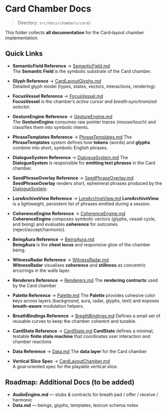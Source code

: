 # Card Chamber Docs

> Directory: `src/docs/chambers/card/`

This folder collects **all documentation** for the Card‑layout chamber implementation.

## Quick Links

- **SemanticField Reference** → [SemanticField.md](./SemanticField.md)  
  The **Semantic Field** is the symbolic substrate of the Card chamber.

- **Glyph Reference** → [CardLayoutGlyphs.md](./CardLayoutGlyphs.md)  
  Detailed glyph model (types, states, vectors, interactions, rendering).

- **FocusVessel Reference** → [FocusVessel.md](./FocusVessel.md)  
  **FocusVessel** is the chamber’s *active cursor* and *breath‑synchronized selector*.

- **GestureEngine Reference** → [GestureEngine.md](./GestureEngine.md)  
  The **GestureEngine** consumes raw pointer traces (mouse/touch) and classifies them into symbolic intents.

- **PhraseTemplates Reference** → [PhraseTemplates.md](./PhraseTemplates.md)
  The **PhraseTemplates** system defines how **tokens** (words) and **glyphs** combine into short, symbolic English phrases.

- **DialogueSystem Reference** → [DialogueSystem.md](./DialogueSystem.md)
  The **DialogueSystem** is responsible for **emitting text phrases** in the Card chamber.

- **SeedPhraseOverlay Reference** → [SeedPhraseOverlay.md](./SeedPhraseOverlay.md)
  **SeedPhraseOverlay** renders short, ephemeral phrases produced by the [DialogueSystem](./DialogueSystem.md).

- **LoreArchiveView Reference** → [LoreArchiveView.md](./LoreArchiveView.md)
  **LoreArchiveView** is a lightweight, persistent list of phrases emitted during a session.
  
- **CoherenceEngine Reference** → [CoherenceEngine.md](./CoherenceEngine.md)  
  **CoherenceEngine** composes symbolic vectors (glyphs, vessel cycle, and being) and evaluates **coherence** for outcomes (reject/accept/harmonic).

- **BeingAura Reference** → [BeingAura.md](./BeingAura.md)  
  **BeingAura** is the **chest locus** and responsive glow of the chamber being.

- **WitnessRadar Reference** → [WitnessRadar.md](./WitnessRadar.md)  
  **WitnessRadar** visualises **coherence** and **stillness** as concentric arcs/rings in the walls layer. 

- **Renderers Reference** → [Renderers.md](./Renderers.md) 
  The **rendering contracts** used by the Card chamber

- **Palette Reference** → [Palette.md](./Palette.md)
  The **Palette** provides cohesive color keys across layers (background, aura, radar, glyphs, text) and exposes **breath‑aware** modulation helpers.

- **BreathBindings Reference** → [BreathBindings.md](./BreathBindings.md)
  Defines a small set of reusable curves to keep the chamber coherent and tunable.

- **CardState Reference** → [CardState.md](./CardState.md)
  **CardState** defines a minimal, testable **finite state machine** that coordinates user interaction and chamber reactions


- **Data Reference** → [Data.md](./Data.md)
  The **data layer** for the Card chamber

- **Vertical Slice Spec** → [CardLayoutChamber.md](./CardLayoutChamber.md)  
  A goal‑oriented spec for the playable vertical slice.

## Roadmap: Additional Docs (to be added)

- **AudioEngine.md** — stubs & contracts for breath pad / offer / receive / harmonic   
- **Data.md** — beings, glyphs, templates, lexicon schema notes

